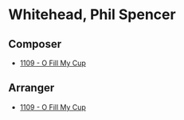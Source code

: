 # Whitehead, Phil Spencer

## Composer

- [1109 - O Fill My Cup](/hymns/1109.md)

## Arranger

- [1109 - O Fill My Cup](/hymns/1109.md)

